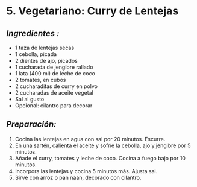 # 5. Vegetariano: Curry de Lentejas


## *Ingredientes :*
- 1 taza de lentejas secas
- 1 cebolla, picada
- 2 dientes de ajo, picados
- 1 cucharada de jengibre rallado
- 1 lata (400 ml) de leche de coco
- 2 tomates, en cubos
- 2 cucharaditas de curry en polvo
- 2 cucharadas de aceite vegetal
- Sal al gusto
- Opcional: cilantro para decorar

## *Preparación:*
1. Cocina las lentejas en agua con sal por 20 minutos. Escurre.
2. En una sartén, calienta el aceite y sofríe la cebolla, ajo y jengibre por 5 minutos.
3. Añade el curry, tomates y leche de coco. Cocina a fuego bajo por 10 minutos.
4. Incorpora las lentejas y cocina 5 minutos más. Ajusta sal.
5. Sirve con arroz o pan naan, decorado con cilantro.

